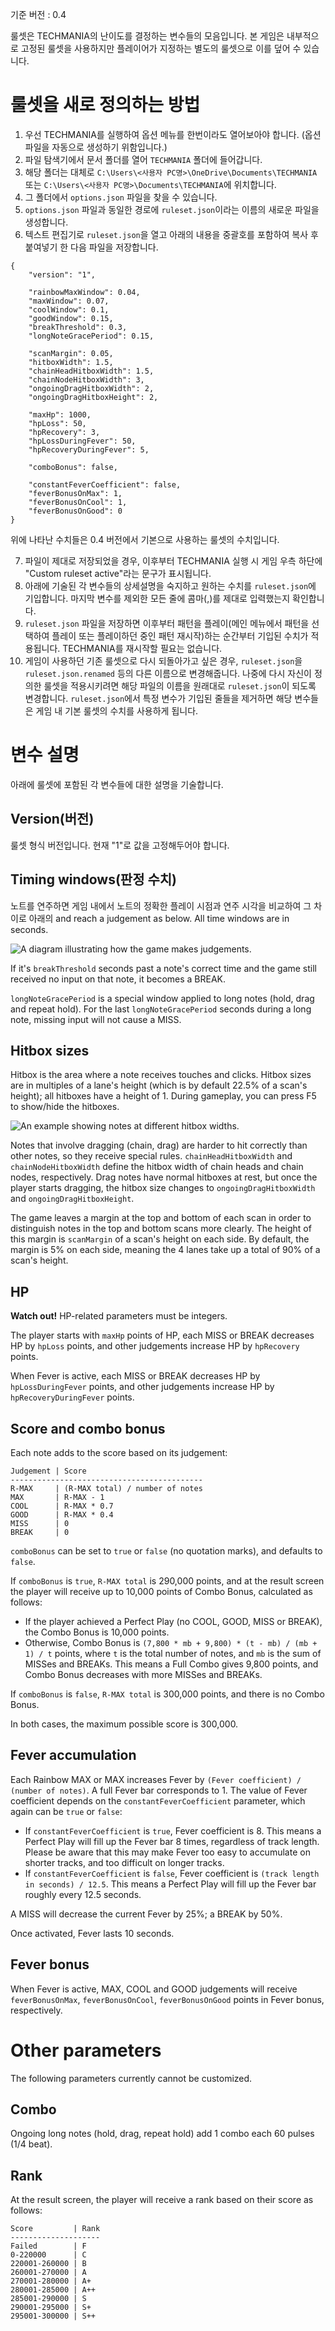 기준 버전 : 0.4

룰셋은 TECHMANIA의 난이도를 결정하는 변수들의 모음입니다.
본 게임은 내부적으로 고정된 룰셋을 사용하지만 플레이어가 지정하는 별도의 룰셋으로 이를 덮어  수 있습니다.

# 룰셋을 새로 정의하는 방법

1. 우선 TECHMANIA를 실행하여 옵션 메뉴를 한번이라도 열어보아야 합니다. (옵션 파일을 자동으로 생성하기 위함입니다.)
2. 파일 탐색기에서 문서 폴더를 열어 `TECHMANIA` 폴더에 들어갑니다.
3. 해당 폴더는 대체로 `C:\Users\<사용자 PC명>\OneDrive\Documents\TECHMANIA` 또는 `C:\Users\<사용자 PC명>\Documents\TECHMANIA`에 위치합니다.
4. 그 폴더에서 `options.json` 파일을 찾을 수 있습니다.
5. `options.json` 파일과 동일한 경로에 `ruleset.json`이라는 이름의 새로운 파일을 생성합니다.
6. 텍스트 편집기로 `ruleset.json`을 열고 아래의 내용을 중괄호를 포함하여 복사 후 붙여넣기 한 다음 파일을 저장합니다.

```
{
    "version": "1",

    "rainbowMaxWindow": 0.04,
    "maxWindow": 0.07,
    "coolWindow": 0.1,
    "goodWindow": 0.15,
    "breakThreshold": 0.3,
    "longNoteGracePeriod": 0.15,

    "scanMargin": 0.05,
    "hitboxWidth": 1.5,
    "chainHeadHitboxWidth": 1.5,
    "chainNodeHitboxWidth": 3,
    "ongoingDragHitboxWidth": 2,
    "ongoingDragHitboxHeight": 2,

    "maxHp": 1000,
    "hpLoss": 50,
    "hpRecovery": 3,
    "hpLossDuringFever": 50,
    "hpRecoveryDuringFever": 5,

    "comboBonus": false,

    "constantFeverCoefficient": false,
    "feverBonusOnMax": 1,
    "feverBonusOnCool": 1,
    "feverBonusOnGood": 0
}
```

위에 나타난 수치들은 0.4 버전에서 기본으로 사용하는 룰셋의 수치입니다.

7. 파일이 제대로 저장되었을 경우, 이후부터 TECHMANIA 실행 시 게임 우측 하단에 "Custom ruleset active"라는 문구가 표시됩니다.
8. 아래에 기술된 각 변수들의 상세설명을 숙지하고 원하는 수치를 `ruleset.json`에 기입합니다. 마지막 변수를 제외한 모든 줄에 콤마(,)를 제대로 입력했는지 확인합니다.
9. `ruleset.json` 파일을 저장하면 이후부터 패턴을 플레이(메인 메뉴에서 패턴을 선택하여 플레이 또는 플레이하던 중인 패턴 재시작)하는 순간부터 기입된 수치가 적용됩니다. TECHMANIA를 재시작할 필요는 없습니다.
10. 게임이 사용하던 기존 룰셋으로 다시 되돌아가고 싶은 경우, `ruleset.json`을 `ruleset.json.renamed` 등의 다른 이름으로 변경해줍니다. 나중에 다시 자신이 정의한 룰셋을 적용시키려면 해당 파일의 이름을 원래대로 `ruleset.json`이 되도록 변경합니다. `ruleset.json`에서 특정 변수가 기입된 줄들을 제거하면 해당 변수들은 게임 내 기본 룰셋의 수치를 사용하게 됩니다.

# 변수 설명

아래에 룰셋에 포함된 각 변수들에 대한 설명을 기술합니다.

## Version(버전)

룰셋 형식 버전입니다. 현재 "1"로 값을 고정해두어야 합니다.

## Timing windows(판정 수치)

노트를 연주하면 게임 내에서 노트의 정확한 플레이 시점과 연주 시각을 비교하여 그 차이로 아래의 and reach a judgement as below. All time windows are in seconds.

![A diagram illustrating how the game makes judgements.](https://imgur.com/8Skl6pB.png)

If it's `breakThreshold` seconds past a note's correct time and the game still received no input on that note, it becomes a BREAK.

`longNoteGracePeriod` is a special window applied to long notes (hold, drag and repeat hold). For the last `longNoteGracePeriod` seconds during a long note, missing input will not cause a MISS.

## Hitbox sizes

Hitbox is the area where a note receives touches and clicks. Hitbox sizes are in multiples of a lane's height (which is by default 22.5% of a scan's height); all hitboxes have a height of 1. During gameplay, you can press F5 to show/hide the hitboxes.

![An example showing notes at different hitbox widths.](https://imgur.com/04e8IG6.png)

Notes that involve dragging (chain, drag) are harder to hit correctly than other notes, so they receive special rules. `chainHeadHitboxWidth` and `chainNodeHitboxWidth` define the hitbox width of chain heads and chain nodes, respectively. Drag notes have normal hitboxes at rest, but once the player starts dragging, the hitbox size changes to `ongoingDragHitboxWidth` and `ongoingDragHitboxHeight`.

The game leaves a margin at the top and bottom of each scan in order to distinguish notes in the top and bottom scans more clearly. The height of this margin is `scanMargin` of a scan's height on each side. By default, the margin is 5% on each side, meaning the 4 lanes take up a total of 90% of a scan's height.

## HP

**Watch out!** HP-related parameters must be integers.

The player starts with `maxHp` points of HP, each MISS or BREAK decreases HP by `hpLoss` points, and other judgements increase HP by `hpRecovery` points.

When Fever is active, each MISS or BREAK decreases HP by `hpLossDuringFever` points, and other judgements increase HP by `hpRecoveryDuringFever` points.

## Score and combo bonus

Each note adds to the score based on its judgement:

```
Judgement | Score
-------------------------------------------
R-MAX     | (R-MAX total) / number of notes
MAX       | R-MAX - 1
COOL      | R-MAX * 0.7
GOOD      | R-MAX * 0.4
MISS      | 0
BREAK     | 0
```

`comboBonus` can be set to `true` or `false` (no quotation marks), and defaults to `false`.

If `comboBonus` is `true`, `R-MAX total` is 290,000 points, and at the result screen the player will receive up to 10,000 points of Combo Bonus, calculated as follows:

* If the player achieved a Perfect Play (no COOL, GOOD, MISS or BREAK), the Combo Bonus is 10,000 points.
* Otherwise, Combo Bonus is `(7,800 * mb + 9,800) * (t - mb) / (mb + 1) / t` points, where `t` is the total number of notes, and `mb` is the sum of MISSes and BREAKs. This means a Full Combo gives 9,800 points, and Combo Bonus decreases with more MISSes and BREAKs.

If `comboBonus` is `false`, `R-MAX total` is 300,000 points, and there is no Combo Bonus.

In both cases, the maximum possible score is 300,000.

## Fever accumulation

Each Rainbow MAX or MAX increases Fever by `(Fever coefficient) / (number of notes)`. A full Fever bar corresponds to 1. The value of Fever coefficient depends on the `constantFeverCoefficient` parameter, which again can be `true` or `false`:

* If `constantFeverCoefficient` is `true`, Fever coefficient is 8. This means a Perfect Play will fill up the Fever bar 8 times, regardless of track length. Please be aware that this may make Fever too easy to accumulate on shorter tracks, and too difficult on longer tracks.
* If `constantFeverCoefficient` is `false`, Fever coefficient is `(track length in seconds) / 12.5`. This means a Perfect Play will fill up the Fever bar roughly every 12.5 seconds.

A MISS will decrease the current Fever by 25%; a BREAK by 50%.

Once activated, Fever lasts 10 seconds.

## Fever bonus

When Fever is active, MAX, COOL and GOOD judgements will receive `feverBonusOnMax`, `feverBonusOnCool`, `feverBonusOnGood` points in Fever bonus, respectively.

# Other parameters

The following parameters currently cannot be customized.

## Combo

Ongoing long notes (hold, drag, repeat hold) add 1 combo each 60 pulses (1/4 beat).

## Rank

At the result screen, the player will receive a rank based on their score as follows:
```
Score         | Rank
--------------------
Failed        | F
0-220000      | C
220001-260000 | B
260001-270000 | A
270001-280000 | A+
280001-285000 | A++
285001-290000 | S
290001-295000 | S+
295001-300000 | S++
```
